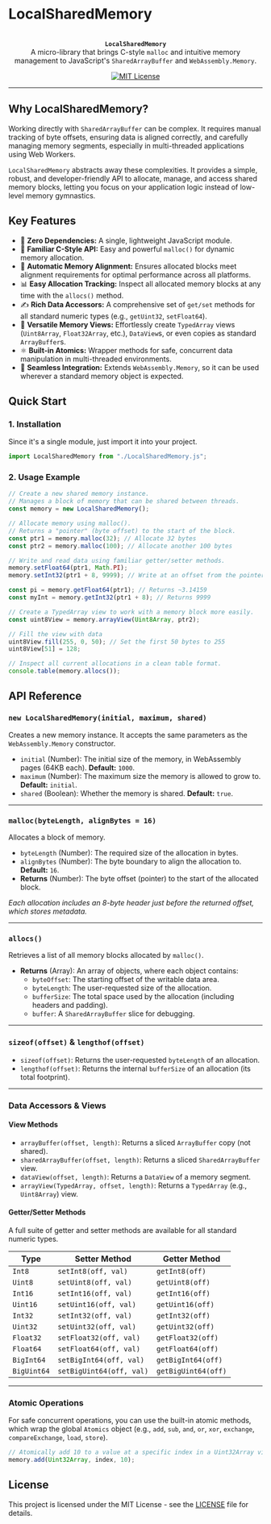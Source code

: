 # LocalSharedMemory

<p align="center">
  <br />
  <strong><code>LocalSharedMemory</code></strong>
  <br />
  A micro-library that brings C-style <code>malloc</code> and intuitive memory management to JavaScript's <code>SharedArrayBuffer</code> and <code>WebAssembly.Memory</code>.
</p>

<p align="center">
  <a href="LICENSE"><img src="https://img.shields.io/badge/license-MIT-blue.svg" alt="MIT License"></a>
</p>

---

## Why LocalSharedMemory?

Working directly with `SharedArrayBuffer` can be complex. It requires manual tracking of byte offsets, ensuring data is aligned correctly, and carefully managing memory segments, especially in multi-threaded applications using Web Workers.

`LocalSharedMemory` abstracts away these complexities. It provides a simple, robust, and developer-friendly API to allocate, manage, and access shared memory blocks, letting you focus on your application logic instead of low-level memory gymnastics.

## Key Features

-   🚀 **Zero Dependencies:** A single, lightweight JavaScript module.
-   🧠 **Familiar C-Style API:** Easy and powerful `malloc()` for dynamic memory allocation.
-   🔩 **Automatic Memory Alignment:** Ensures allocated blocks meet alignment requirements for optimal performance across all platforms.
-   📊 **Easy Allocation Tracking:** Inspect all allocated memory blocks at any time with the `allocs()` method.
-   ✍️ **Rich Data Accessors:** A comprehensive set of `get/set` methods for all standard numeric types (e.g., `getUint32`, `setFloat64`).
-   👀 **Versatile Memory Views:** Effortlessly create `TypedArray` views (`Uint8Array`, `Float32Array`, etc.), `DataView`s, or even copies as standard `ArrayBuffer`s.
-   ⚛️ **Built-in Atomics:** Wrapper methods for safe, concurrent data manipulation in multi-threaded environments.
-   🧩 **Seamless Integration:** Extends `WebAssembly.Memory`, so it can be used wherever a standard memory object is expected.

## Quick Start

### 1. Installation

Since it's a single module, just import it into your project.

```javascript
import LocalSharedMemory from "./LocalSharedMemory.js";
```

### 2. Usage Example

```javascript
// Create a new shared memory instance.
// Manages a block of memory that can be shared between threads.
const memory = new LocalSharedMemory();

// Allocate memory using malloc().
// Returns a "pointer" (byte offset) to the start of the block.
const ptr1 = memory.malloc(32); // Allocate 32 bytes
const ptr2 = memory.malloc(100); // Allocate another 100 bytes

// Write and read data using familiar getter/setter methods.
memory.setFloat64(ptr1, Math.PI);
memory.setInt32(ptr1 + 8, 9999); // Write at an offset from the pointer

const pi = memory.getFloat64(ptr1); // Returns ~3.14159
const myInt = memory.getInt32(ptr1 + 8); // Returns 9999

// Create a TypedArray view to work with a memory block more easily.
const uint8View = memory.arrayView(Uint8Array, ptr2);

// Fill the view with data
uint8View.fill(255, 0, 50); // Set the first 50 bytes to 255
uint8View[51] = 128;

// Inspect all current allocations in a clean table format.
console.table(memory.allocs());
```

## API Reference

### `new LocalSharedMemory(initial, maximum, shared)`

Creates a new memory instance. It accepts the same parameters as the `WebAssembly.Memory` constructor.

-   `initial` (Number): The initial size of the memory, in WebAssembly pages (64KB each). **Default:** `1000`.
-   `maximum` (Number): The maximum size the memory is allowed to grow to. **Default:** `initial`.
-   `shared` (Boolean): Whether the memory is shared. **Default:** `true`.

---

### `malloc(byteLength, alignBytes = 16)`

Allocates a block of memory.

-   `byteLength` (Number): The required size of the allocation in bytes.
-   `alignBytes` (Number): The byte boundary to align the allocation to. **Default:** `16`.
-   **Returns** (Number): The byte offset (pointer) to the start of the allocated block.

*Each allocation includes an 8-byte header just before the returned offset, which stores metadata.*

---

### `allocs()`

Retrieves a list of all memory blocks allocated by `malloc()`.

-   **Returns** (Array): An array of objects, where each object contains:
    -   `byteOffset`: The starting offset of the writable data area.
    -   `byteLength`: The user-requested size of the allocation.
    -   `bufferSize`: The total space used by the allocation (including headers and padding).
    -   `buffer`: A `SharedArrayBuffer` slice for debugging.

---

### `sizeof(offset)` & `lengthof(offset)`

-   `sizeof(offset)`: Returns the user-requested `byteLength` of an allocation.
-   `lengthof(offset)`: Returns the internal `bufferSize` of an allocation (its total footprint).

---

### Data Accessors & Views

#### View Methods

-   `arrayBuffer(offset, length)`: Returns a sliced `ArrayBuffer` copy (not shared).
-   `sharedArrayBuffer(offset, length)`: Returns a sliced `SharedArrayBuffer` view.
-   `dataView(offset, length)`: Returns a `DataView` of a memory segment.
-   `arrayView(TypedArray, offset, length)`: Returns a `TypedArray` (e.g., `Uint8Array`) view.

#### Getter/Setter Methods

A full suite of getter and setter methods are available for all standard numeric types.

| Type          | Setter Method         | Getter Method         |
| ------------- | --------------------- | --------------------- |
| `Int8`        | `setInt8(off, val)`   | `getInt8(off)`        |
| `Uint8`       | `setUint8(off, val)`  | `getUint8(off)`       |
| `Int16`       | `setInt16(off, val)`  | `getInt16(off)`       |
| `Uint16`      | `setUint16(off, val)` | `getUint16(off)`      |
| `Int32`       | `setInt32(off, val)`  | `getInt32(off)`       |
| `Uint32`      | `setUint32(off, val)` | `getUint32(off)`      |
| `Float32`     | `setFloat32(off, val)`| `getFloat32(off)`     |
| `Float64`     | `setFloat64(off, val)`| `getFloat64(off)`     |
| `BigInt64`    | `setBigInt64(off, val)`| `getBigInt64(off)`    |
| `BigUint64`   | `setBigUint64(off, val)`| `getBigUint64(off)`   |

---

### Atomic Operations

For safe concurrent operations, you can use the built-in atomic methods, which wrap the global `Atomics` object (e.g., `add`, `sub`, `and`, `or`, `xor`, `exchange`, `compareExchange`, `load`, `store`).

```javascript
// Atomically add 10 to a value at a specific index in a Uint32Array view
memory.add(Uint32Array, index, 10);
```

## License

This project is licensed under the MIT License - see the [LICENSE](LICENSE) file for details.
